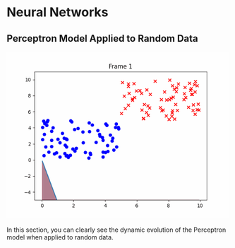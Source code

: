 # Neural Networks

## Perceptron Model Applied to Random Data

![Perceptron Evolution](https://github.com/yassine128/NeuralNets/blob/main/evolution.gif)

In this section, you can clearly see the dynamic evolution of the Perceptron model when applied to random data.
